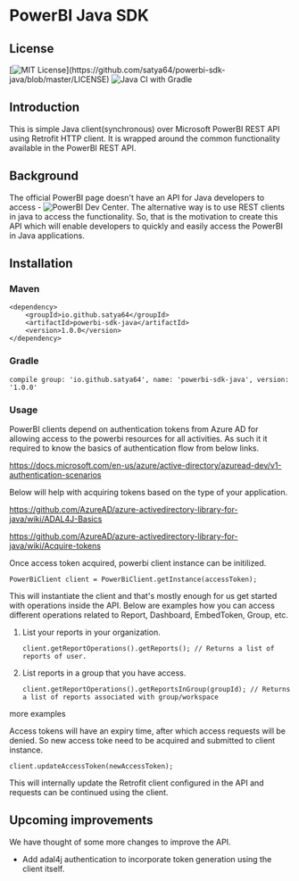 # PowerBI Java SDK

## License
[![MIT License](https://img.shields.io/apm/l/atomic-design-ui.svg?)](https://github.com/satya64/powerbi-sdk-java/blob/master/LICENSE)
![Java CI with Gradle](https://github.com/satya64/powerbi-sdk-java/workflows/Java%20CI%20with%20Gradle/badge.svg)

## Introduction

This is simple Java client(synchronous) over Microsoft PowerBI REST API using Retrofit HTTP client. It is wrapped around the common functionality available in the PowerBI REST API.

## Background

The official PowerBI page doesn't have an API for Java developers to access - ![PowerBI Dev Center](https://powerbi.microsoft.com/en-us/developers/). The alternative way is to use REST clients in java to access the functionality. So, that is the motivation to create this API which will enable developers to quickly and easily access the PowerBI in Java applications.

## Installation

### Maven

    <dependency>
        <groupId>io.github.satya64</groupId>
        <artifactId>powerbi-sdk-java</artifactId>
        <version>1.0.0</version>
    </dependency>

### Gradle

    compile group: 'io.github.satya64', name: 'powerbi-sdk-java', version: '1.0.0'

### Usage

PowerBI clients depend on authentication tokens from Azure AD for allowing access to the powerbi resources for all activities. As such it it required to know the basics of authentication flow from below links.

https://docs.microsoft.com/en-us/azure/active-directory/azuread-dev/v1-authentication-scenarios

Below will help with acquiring tokens based on the type of your application.

https://github.com/AzureAD/azure-activedirectory-library-for-java/wiki/ADAL4J-Basics

https://github.com/AzureAD/azure-activedirectory-library-for-java/wiki/Acquire-tokens

Once access token acquired, powerbi client instance can be initilized.

    PowerBiClient client = PowerBiClient.getInstance(accessToken);

This will instantiate the client and that's mostly enough for us get started with operations inside the API. Below are examples how you can access different operations related to Report, Dashboard, EmbedToken, Group, etc.

 1. List your reports in your organization.
 
        client.getReportOperations().getReports(); // Returns a list of reports of user.
    
 2. List reports in a group that you have access.
    
        client.getReportOperations().getReportsInGroup(groupId); // Returns a list of reports associated with group/workspace
  
  <TODO> more examples
   
Access tokens will have an expiry time, after which access requests will be denied. So new access toke need to be acquired and submitted to client instance.

    client.updateAccessToken(newAccessToken);
    
This will internally update the Retrofit client configured in the API and requests can be continued using the client.

## Upcoming improvements
 
 We have thought of some more changes to improve the API.
 
 - Add adal4j authentication to incorporate token generation using the client itself.
